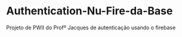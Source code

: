 # Authentication-Nu-Fire-da-Base
Projeto de PWII do Profº Jacques de autenticação usando o firebase

